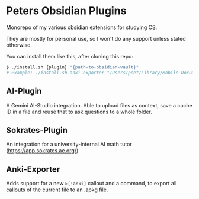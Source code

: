 # Peters Obsidian Plugins

Monorepo of my various obsidian extensions for studying CS.

They are mostly for personal use, so I won't do any support unless stated otherwise.

You can install them like this, after cloning this repo:

```sh
$ ./install.sh {plugin} "{path-to-obsidian-vault}"
# Example: ./install.sh anki-exporter "/Users/peet/Library/Mobile Documents/iCloud~md~obsidian/Documents/Main"
```

## AI-Plugin

A Gemini AI-Studio integration. Able to upload files as context, save a cache ID in a file and reuse that to ask questions to a whole folder.

## Sokrates-Plugin

An integration for a university-internal AI math tutor (https://app.sokrates.ae.org/)

## Anki-Exporter

Adds support for a new `>[!anki]` callout and a command, to export all callouts of the current file to an .apkg file.
